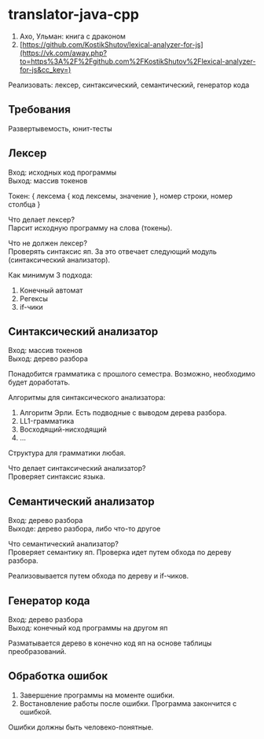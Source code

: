 # translator-java-cpp

1. Ахо, Ульман: книга с драконом
2. [https://github.com/KostikShutov/lexical-analyzer-for-js](https://vk.com/away.php?to=https%3A%2F%2Fgithub.com%2FKostikShutov%2Flexical-analyzer-for-js&cc_key=)

Реализовать: лексер, синтаксический, семантический, генератор кода

## Требования

Развертывемость, юнит-тесты

## Лексер

Вход: исходных код программы  
Выход: массив токенов

Токен: { лексема { код лексемы, значение }, номер строки, номер столбца }

Что делает лексер?  
Парсит исходную программу на слова (токены).

Что не должен лексер?  
Проверять синтаксис яп. За это отвечает следующий модуль (синтаксический анализатор).

Как минимум 3 подхода:

1) Конечный автомат
2) Регексы
3) if-чики

## Синтаксический анализатор

Вход: массив токенов  
Выход: дерево разбора

Понадобится грамматика с прошлого семестра. Возможно, необходимо будет доработать.

Алгоритмы для синтаксического анализатора:

1) Алгоритм Эрли. Есть подводные с выводом дерева разбора.
2) LL1-грамматика
3) Восходящий-нисходящий
4) ...

Структура для грамматики любая.

Что делает синтаксический анализатор?  
Проверяет синтаксис языка.

## Семантический анализатор

Вход: дерево разбора  
Выходе: дерево разбора, либо что-то другое

Что семантический анализатор?  
Проверяет семантику яп. Проверка идет путем обхода по дереву разбора.

Реализовывается путем обхода по дереву и if-чиков.

## Генератор кода

Вход: дерево разбора  
Выход: конечный код программы на другом яп

Разматывается дерево в конечно код яп на основе таблицы преобразований.

## Обработка ошибок

1) Завершение программы на моменте ошибки.
2) Востановление работы после ошибки. Программа закончится с ошибкой.

Ошибки должны быть человеко-понятные.